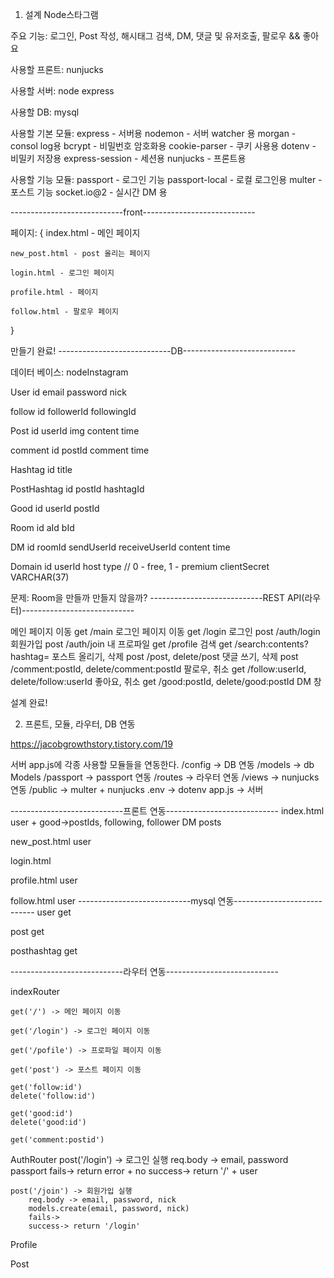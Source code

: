 1. 설계
Node스타그램

주요 기능: 로그인, Post 작성, 해시태그 검색, DM, 댓글 및 유저호출, 팔로우 && 좋아요

사용할 프론트: nunjucks

사용할 서버: node express

사용할 DB: mysql

사용할 기본 모듈:
express - 서버용
nodemon - 서버 watcher 용
morgan - consol log용
bcrypt - 비밀번호 암호화용
cookie-parser - 쿠키 사용용
dotenv - 비밀키 저장용
express-session - 세션용
nunjucks - 프론트용

사용할 기능 모듈:
passport - 로그인 기능
passport-local - 로컬 로그인용
multer - 포스트 기능
socket.io@2 - 실시간 DM 용


----------------------------front----------------------------

페이지: {
	index.html - 메인 페이지
	
	new_post.html - post 올리는 페이지
	
	login.html - 로그인 페이지
	
	profile.html - 페이지
	
	follow.html - 팔로우 페이지
}

만들기 완료!
----------------------------DB----------------------------

데이터 베이스: nodeInstagram

User
	id
	email
	password
	nick
	
follow
	id
	followerId
	followingId

Post
	id
	userId
	img
	content
	time

comment
	id
	postId
	comment
	time

Hashtag
	id
	title

PostHashtag
	id
	postId
	hashtagId

Good
	id
	userId
	postId
	
Room
	id
	aId
	bId

DM
	id
	roomId
	sendUserId
	receiveUserId
	content
	time
	
Domain
	id
	userId
	host
	type // 0 - free, 1 - premium
	clientSecret VARCHAR(37)

문제:
Room을 만들까 만들지 않을까?
----------------------------REST API(라우터)----------------------------

메인 페이지 이동
get /main
로그인 페이지 이동
get /login
로그인
post /auth/login
회원가입
post /auth/join
내 프로파일
get /profile
검색
get /search:contents?hashtag=
포스트 올리기, 삭제
post /post, delete/post
댓글 쓰기, 삭제
post /comment:postId, delete/comment:postId
팔로우, 취소
get /follow:userId, delete/follow:userId
좋아요, 취소
get /good:postId, delete/good:postId
DM 창

설계 완료!

2. 프론트, 모듈, 라우터, DB 연동

https://jacobgrowthstory.tistory.com/19

서버 app.js에 각종 사용할 모듈들을 연동한다.
/config	-> DB 연동
/models -> db Models
/passport -> passport 연동
/routes -> 라우터 연동
/views -> nunjucks 연동
/public -> multer + nunjucks
.env -> dotenv
app.js -> 서버


----------------------------프론트 연동----------------------------
index.html
	user + good->postIds, following, follower
	DM
	posts
	
new_post.html
	user
	
login.html
	
profile.html
	user
	
follow.html
	user
----------------------------mysql 연동----------------------------
user
	get

post
	get
	
posthashtag
	get


----------------------------라우터 연동----------------------------

indexRouter

	get('/') -> 메인 페이지 이동
	
	get('/login') -> 로그인 페이지 이동

	get('/pofile') -> 프로파일 페이지 이동
	
	get('post') -> 포스트 페이지 이동
	
	get('follow:id')
	delete('follow:id')
	
	get('good:id')
	delete('good:id')
	
	get('comment:postid')
	
AuthRouter
	post('/login') -> 로그인 실행
		req.body -> email, password
		passport 
		fails-> return error + no
		success-> return '/' + user
		
	post('/join') -> 회원가입 실행
		req.body -> email, password, nick
		models.create(email, password, nick)
		fails->
		success-> return '/login'
	
Profile
	
	
Post
	